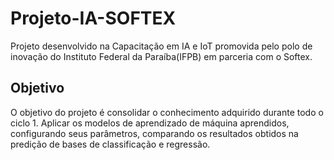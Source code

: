 # Projeto-IA-SOFTEX

Projeto desenvolvido na Capacitação em IA e IoT promovida pelo polo de inovação do Instituto Federal da Paraíba(IFPB) em parceria com o Softex.


## Objetivo

O objetivo do projeto é consolidar o conhecimento adquirido durante
todo o ciclo 1. Aplicar os modelos de aprendizado de máquina aprendidos,
configurando seus parâmetros, comparando os resultados obtidos na predição
de bases de classificação e regressão.
